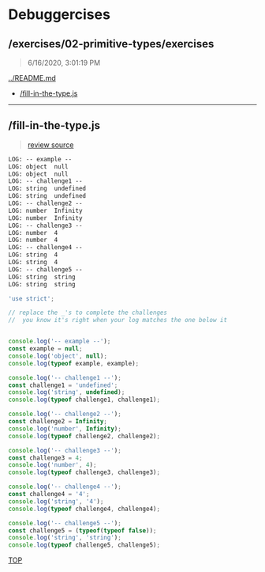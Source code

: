 # Debuggercises 

## /exercises/02-primitive-types/exercises 

> 6/16/2020, 3:01:19 PM 

[../README.md](../README.md)

- [/fill-in-the-type.js](#fill-in-the-typejs)  

---

## /fill-in-the-type.js 

>  
>
> [review source](../../../exercises/02-primitive-types/exercises/fill-in-the-type.js)

```txt
LOG: -- example --
LOG: object  null
LOG: object  null
LOG: -- challenge1 --
LOG: string  undefined
LOG: string  undefined
LOG: -- challenge2 --
LOG: number  Infinity
LOG: number  Infinity
LOG: -- challenge3 --
LOG: number  4
LOG: number  4
LOG: -- challenge4 --
LOG: string  4
LOG: string  4
LOG: -- challenge5 --
LOG: string  string
LOG: string  string
```

```js
'use strict';

// replace the _'s to complete the challenges
//  you know it's right when your log matches the one below it


console.log('-- example --');
const example = null;
console.log('object', null);
console.log(typeof example, example);

console.log('-- challenge1 --');
const challenge1 = 'undefined';
console.log('string', undefined);
console.log(typeof challenge1, challenge1);

console.log('-- challenge2 --');
const challenge2 = Infinity;
console.log('number', Infinity);
console.log(typeof challenge2, challenge2);

console.log('-- challenge3 --');
const challenge3 = 4;
console.log('number', 4);
console.log(typeof challenge3, challenge3);

console.log('-- challenge4 --');
const challenge4 = '4';
console.log('string', '4');
console.log(typeof challenge4, challenge4);

console.log('-- challenge5 --');
const challenge5 = (typeof(typeof false));
console.log('string', 'string');
console.log(typeof challenge5, challenge5);
```

[TOP](#debuggercises)


